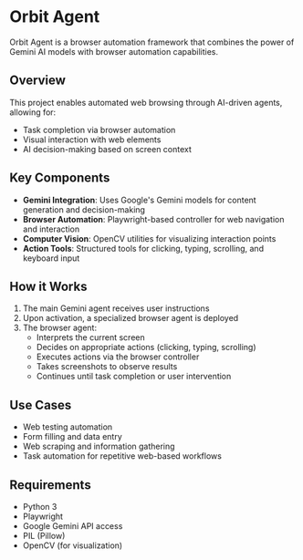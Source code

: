 # Orbit Agent

Orbit Agent is a browser automation framework that combines the power of Gemini AI models with browser automation capabilities.

## Overview

This project enables automated web browsing through AI-driven agents, allowing for:

- Task completion via browser automation
- Visual interaction with web elements
- AI decision-making based on screen context

## Key Components

- **Gemini Integration**: Uses Google's Gemini models for content generation and decision-making
- **Browser Automation**: Playwright-based controller for web navigation and interaction
- **Computer Vision**: OpenCV utilities for visualizing interaction points
- **Action Tools**: Structured tools for clicking, typing, scrolling, and keyboard input

## How it Works

1. The main Gemini agent receives user instructions
2. Upon activation, a specialized browser agent is deployed
3. The browser agent:
   - Interprets the current screen
   - Decides on appropriate actions (clicking, typing, scrolling)
   - Executes actions via the browser controller
   - Takes screenshots to observe results
   - Continues until task completion or user intervention

## Use Cases

- Web testing automation
- Form filling and data entry
- Web scraping and information gathering
- Task automation for repetitive web-based workflows

## Requirements

- Python 3
- Playwright
- Google Gemini API access
- PIL (Pillow)
- OpenCV (for visualization)